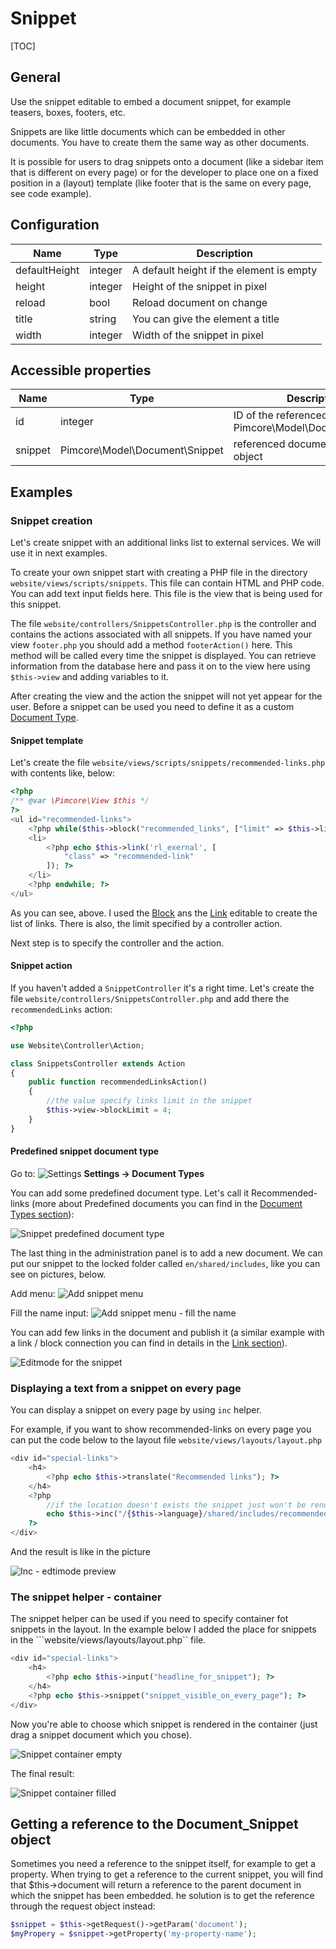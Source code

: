 # Snippet

[TOC]

## General

Use the snippet editable to embed a document snippet, for example teasers, boxes, footers, etc.

Snippets are like little documents which can be embedded in other documents. 
You have to create them the same way as other documents.

It is possible for users to drag snippets onto a document (like a sidebar item that is different on every page) or for the
developer to place one on a fixed position in a (layout) template (like footer that is the same on every page, see code example).

## Configuration

| Name          | Type    | Description                              |
|---------------|---------|------------------------------------------|
| defaultHeight | integer | A default height if the element is empty |
| height        | integer | Height of the snippet in pixel           |
| reload        | bool    | Reload document on change                |
| title         | string  | You can give the element a title         |
| width         | integer | Width of the snippet in pixel            |

## Accessible properties

| Name    | Type                           | Description                                         |
|---------|--------------------------------|-----------------------------------------------------|
| id      | integer                        | ID of the referenced Pimcore\Model\Document\Snippet |
| snippet | Pimcore\Model\Document\Snippet | referenced document snippet object                  |

## Examples

### Snippet creation

Let's create snippet with an additional links list to external services. We will use it in next examples.
 
To create your own snippet start with creating a PHP file in the directory ```website/views/scripts/snippets```. 
This file can contain HTML and PHP code. You can add text input fields here. 
This file is the view that is being used for this snippet.

The file ```website/controllers/SnippetsController.php``` is the controller and contains the actions associated with all snippets. 
If you have named your view ```footer.php``` you should add a method ```footerAction()``` here. 
This method will be called every time the snippet is displayed. You can retrieve information from the database here and pass it on to the view here using ```$this->view``` and adding variables to it.

After creating the view and the action the snippet will not yet appear for the user. 
Before a snippet can be used you need to define it as a custom [Document Type](../07_Document_Types/07_Predefined_Document_Types.md).

#### Snippet template

Let's create the file ```website/views/scripts/snippets/recommended-links.php``` with contents like, below:

```php
<?php
/** @var \Pimcore\View $this */
?>
<ul id="recommended-links">
    <?php while($this->block("recommended_links", ["limit" => $this->limit])->loop()): ?>
    <li>
        <?php echo $this->link('rl_exernal', [
            "class" => "recommended-link"
        ]); ?>
    </li>
    <?php endwhile; ?>
</ul>
```

As you can see, above. I used the [Block](./06_Block.md) ans the [Link](./18_Link.md) editable to create the list of links.
There is also, the limit specified by a controller action. 

Next step is to specify the controller and the action.

#### Snippet action

If you haven't added a ```SnippetController``` it's a right time. 
Let's create the file ```website/controllers/SnippetsController.php``` and add there the ```recommendedLinks``` action:

```php
<?php

use Website\Controller\Action;

class SnippetsController extends Action
{
    public function recommendedLinksAction()
    {
        //the value specify links limit in the snippet
        $this->view->blockLimit = 4;
    }
}
```

#### Predefined snippet document type

<div class="inline-imgs">

Go to: ![Settings](../../img/Pimcore_Elements_settings.png) **Settings -> Document Types**

</div>

You can add some predefined document type. Let's call it Recommended-links (more about Predefined documents you can 
find in the [Document Types section](../07_Document_Types/07_Predefined_Document_Types.md)):

![Snippet predefined document type](../../img/editables_snippet_document_type.png)

The last thing in the administration panel is to add a new document. 
We can put our snippet to the locked folder called ```en/shared/includes```, like you can see on pictures, below.

Add menu:
![Add snippet menu](../../img/editables_snippet_add_document.png)

Fill the name input:
![Add snippet menu - fill the name](../../img/editables_snippet_add_document_popup.png)

You can add few links in the document and publish it (a similar example with a link / block connection you can find in details in the [Link section](./18_Link.md)). 

![Editmode for the snippet](../../img/editables_snippet_editmode.png)


### Displaying a text from a snippet on every page

You can display a snippet on every page by using ```inc``` helper.

For example, if you want to show recommended-links on every page you can put the code below to the layout file ```website/views/layouts/layout.php```

```php
<div id="special-links">
    <h4>
        <?php echo $this->translate("Recommended links"); ?>
    </h4>
    <?php 
        //if the location doesn't exists the snippet just won't be rendered
        echo $this->inc("/{$this->language}/shared/includes/recommended-links"); 
    ?> 
</div>
```

And the result is like in the picture

![Inc - edtimode preview](../../img/editables_snippet_inc_editmode_preview.png)

### The snippet helper - container

The snippet helper can be used if you need to specify container fot snippets in the layout.
In the example below I added the place for snippets in the ```website/views/layouts/layout.php`` file. 

```php
<div id="special-links">
    <h4>
        <?php echo $this->input("headline_for_snippet"); ?>
    </h4>
    <?php echo $this->snippet("snippet_visible_on_every_page"); ?>
</div>
```

Now you're able to choose which snippet is rendered in the container (just drag a snippet document which you chose).

![Snippet container empty](../../img/editables_snippet_container_empty.png)

The final result:

![Snippet container filled](../../img/editables_snippet_container_filled.png)


## Getting a reference to the Document_Snippet object
Sometimes you need a reference to the snippet itself, for example to get a property. 
When trying to get a reference to the current snippet, you will find that $this->document will return a reference to the parent document in which the snippet has been embedded. 
he solution is to get the reference through the request object instead:

```php
$snippet = $this->getRequest()->getParam('document');
$myPropery = $snippet->getProperty('my-property-name');
```